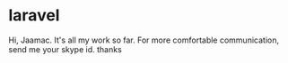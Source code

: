 # laravel
Hi, Jaamac. It's all my work so far. 
For more comfortable communication, send me your skype id.
thanks
